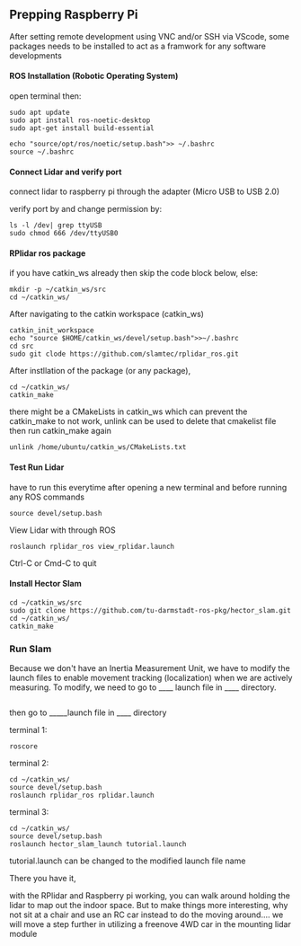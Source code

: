 ## Prepping Raspberry Pi
After setting remote development using VNC and/or SSH via VScode, some packages needs to be installed to act as a framwork for any software developments


#### ROS Installation (Robotic Operating System)
open terminal then:
```
sudo apt update
sudo apt install ros-noetic-desktop 
sudo apt-get install build-essential
```

```
echo "source/opt/ros/noetic/setup.bash">> ~/.bashrc
source ~/.bashrc
```

 #### Connect Lidar and verify port
 
connect lidar to raspberry pi through the adapter (Micro USB to USB 2.0) 

verify port by and change permission by:
```
ls -l /dev| grep ttyUSB
sudo chmod 666 /dev/ttyUSB0
```

#### RPlidar ros package
if you have catkin_ws already then skip the code block below, else:
```
mkdir -p ~/catkin_ws/src
cd ~/catkin_ws/
```
After navigating to the catkin workspace (catkin_ws)
```
catkin_init_workspace
echo "source $HOME/catkin_ws/devel/setup.bash">>~/.bashrc
cd src
sudo git clode https://github.com/slamtec/rplidar_ros.git
```
After instllation of the package (or any package),
```
cd ~/catkin_ws/
catkin_make
```
there might be a CMakeLists in catkin_ws which can prevent the catkin_make to not work, unlink can be used to delete that cmakelist file 
then run catkin_make again
``` 
unlink /home/ubuntu/catkin_ws/CMakeLists.txt
```

#### Test Run Lidar
have to run this everytime after opening a new terminal and before running any ROS commands
```
source devel/setup.bash
```
View Lidar with through ROS
```
roslaunch rplidar_ros view_rplidar.launch
```
Ctrl-C or Cmd-C to quit

#### Install Hector Slam 
```
cd ~/catkin_ws/src
sudo git clone https://github.com/tu-darmstadt-ros-pkg/hector_slam.git
cd ~/catkin_ws/
catkin_make
```

### Run Slam
Because we don't have an Inertia Measurement Unit, we have to modify the launch files 
to enable movement tracking (localization) when we are actively measuring. To modify, we need to go to ____ launch file in  ____ directory.
```

```
then go to _____launch file in ____ directory

terminal 1:
  ```
  roscore
  ```
terminal 2: 
  ```
  cd ~/catkin_ws/
  source devel/setup.bash
  roslaunch rplidar_ros rplidar.launch
  ```
terminal 3:
 ```
 cd ~/catkin_ws/
 source devel/setup.bash
 roslaunch hector_slam_launch tutorial.launch 
 ```
 tutorial.launch can be changed to the modified launch file name
 
 
 
There you have it, 
 
with the RPlidar and Raspberry pi working, you can walk around holding the lidar to map out the indoor space.
But to make things more interesting, why not sit at a chair and use an RC car instead to do the moving around....
we will move a step further in utilizing a freenove 4WD car in the mounting lidar module


